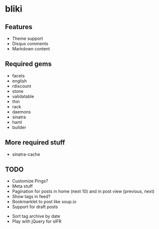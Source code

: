 # bliki

## Features
- Theme support
- Disqus comments
- Markdown content

## Required gems

* facets
* english
* rdiscount
* stone
* validatable
* thin
* rack
* daemons
* sinatra
* haml  
* builder

## More required stuff

* sinatra-cache


## TODO

* Customize Pings?
* Meta stuff
* Pagination for posts in home (next 10) and in post view (previous, next)
* Show tags in feed?
* Bookmarklet to post like soup.io
* Support for draft posts
- Sort tag archive by date
- Play with jQuery for sIFR